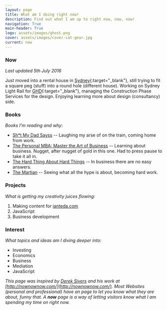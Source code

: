 ```yaml
---
layout: page
title: What am I doing right now!
description: Find out what I am up to right now, now, now!
navigation: True
main-header: True
logo: assets/images/ghost.png
cover: assets/images/cover-cat-gear.jpg
current: now
---
```

### Now

_Last updated 5th July 2016_

Just moved into a rental house in [Sydney](https://en.wikipedia.org/wiki/Sydney){:target="_blank"}, still trying to fit a square peg (stuff) into a round hole (different house). Working on Sydney Light Rail for [GHD](http://www.ghd.com/ghd-australia/){:target="_blank"}, managing the Construction Phase Services for the design. Enjoying learning more about design (consultancy) side.

### Books
*Books I'm reading and why:*

* <a  href="http://amzn.to/29f30m0">Sh*t My Dad Sayss</a> -- Laughing my arse of on the train, coming home from work.
* <a  href="http://www.amazon.com/gp/product/1591845572/ref=as_li_tl?ie=UTF8&camp=1789&creative=9325&creativeASIN=1591845572&linkCode=as2&tag=iate-20&linkId=MHHNJLA27D53GDOO">The Personal MBA: Master the Art of Business</a> -- Learning about business. Nugget, after nugget of gold in this one. Had to press pause to take it all in.
* <a  href="http://amzn.to/1WDOPwb">The Hard Thing About Hard Things</a> -- In business there are no easy answers.
* <a  href="http://www.amazon.com/gp/product/0553418025/ref=as_li_tl?ie=UTF8&camp=1789&creative=9325&creativeASIN=0553418025&linkCode=as2&tag=iate-20&linkId=HDFTLKB4SLZGJD7L">The Martian</a> -- Seeing what all the hype is about, becoming hard work.

### Projects
*What is getting my creativity juices flowing:*

1. Making content for [ianteda.com](https://ianteda.com)
2. JavaScript
3. Business development

### Interest
*What topics and ideas am I diving deeper into:*

- Investing
- Economics
- Business
- Mediation
- JavaScript

*This page was inspired by [Derek Sivers](https://sivers.org/) and his work at [http://nownownow.com/](http://nownownow.com/). Most Websites (personal and professional) have an page to let you know what they are about, funny that. A __now__ page is a way of letting visitors know what I am spending my time on right now.*
